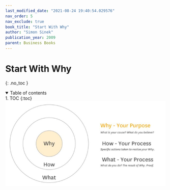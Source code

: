 ```yaml
---
last_modified_date: "2021-08-24 19:40:54.029576"
nav_order: 5
nav_exclude: true
book_title: "Start With Why"
author: "Simon Sinek"
publication_year: 2009
parent: Business Books
---
```

# Start With Why
{: .no_toc }

<details open markdown="block">
  <summary>
    Table of contents
  </summary>
1. TOC
{:toc}
</details>

<div style="text-align:center">
  <a href="/assets/img/start-with-why-golden-circle.jpg">
    <img src="/assets/img/start-with-why-golden-circle.jpg" alt="conceptual layers example">
  </a>
</div>